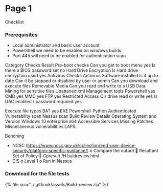 # Page 1

Checklist



### Prerequisites

* Local administrator and basic user account
* PowerShell we need to be enabled on windows builds
* Port 445 will need to be enabled for authentication scan

Category Checks Result Pre-boot checks Can you get to boot menu yes Is there a BIOS password set no Hard Drive Encryption Is Hard drive encryption used yes Antivirus Checks Antivirus Software installed Is it up to date Can it be stopped or disabled by user or admin Can you download and execute files Removable Media Can you read and write to a USB Data Mining for sensitive files Unattened.xml Management tools Powershell yes CMD yes MMC yes FTP yes Restricted Access C:\ drive read or write yes Is UAC enabled / password required yes

Execute file types BAT yes EXE Powershell Python Authenticated Vulnerability scan Nessus scan Build Review Details Operating System and Version Windows 10 enterprise x64 Accessible Services Missing Patches Miscellaneous vulnerabilities LAPS

Benching

* NCSC (https://www.ncsc.gov.uk/collection/end-user-device-security/platform-specific-guidance/) o Compare the output  Resultant Set of Policy  Gpresult /H buldreview.html
* CIS o Level 1 o Run in Nessus

### Download for the file tests

{% file src="../.gitbook/assets/Build-review.zip" %}
